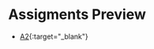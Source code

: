 # Assigments Preview

* [A2](https://raw.githubusercontent.com/mhdeeb/peu/main/peu-438/A2/PEU-438_A2_201900052_Mohamed-Hussien-El-Deeb.pdf){:target="_blank"}